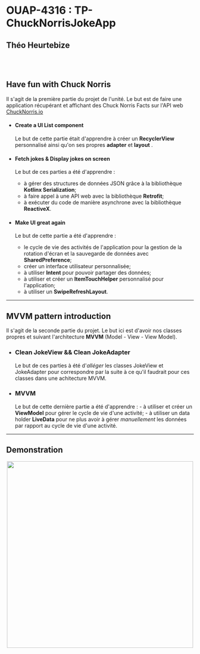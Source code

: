 # OUAP-4316 : TP-ChuckNorrisJokeApp 
## Théo Heurtebize
 <br><br>


## Have fun with Chuck Norris

Il s'agit de la première partie du projet de l'unité. Le but est de faire une application récupérant et affichant des Chuck Norris Facts sur l'API web [ChuckNorris.io](https://api.chucknorris.io)

 - #### Create a UI List component
 
 	  Le but de cette partie était d'apprendre à créer un **RecyclerView** personnalisé ainsi qu'on ses propres **adapter** et **layout** .
 	   
- #### Fetch jokes & Display jokes on screen

	Le but de ces parties a été d'apprendre :
	- à gérer des structures de données JSON grâce à la bibliothèque **Kotlinx Serialization**;
	- à faire appel à une API web avec la bibliothèque **Retrofit**;
	- à exécuter du code de manière asynchrone avec la bibliothèque **ReactiveX**.
	
- #### Make UI great again

	Le but de cette partie a été d'apprendre :
	- le cycle de vie des activités de l'application pour la gestion de la rotation d'écran et la sauvegarde de données avec **SharedPreference**;
	- créer un interface utilisateur personnalisée;
	- à utiliser **Intent** pour pouvoir partager des données;
	- à utiliser  et créer un **ItemTouchHelper** personnalisé pour l'application;
	- à utiliser un **SwipeRefreshLayout**.

---
## MVVM pattern introduction

Il s'agit de la seconde partie du projet. Le but ici est d'avoir nos classes propres et suivant l'architecture **MVVM** (Model - View - View Model).

- ### Clean JokeView && Clean JokeAdapter
	Le but de ces parties à été d'*alléger* les classes JokeView et JokeAdapter pour correspondre par la suite à ce qu'il faudrait pour ces classes dans une achitecture MVVM.

- ### MVVM

	Le but de cette dernière partie a été d'apprendre :
		- à utiliser et créer un **ViewModel** pour gérer le cycle de vie d'une activité;
		- à utiliser un data holder **LiveData** pour ne plus avoir à gérer *manuellement* les données par rapport au cycle de vie d'une activité.

---
## Demonstration
<p align="center"><img src="images/demo.gif" height="500"><p/>


